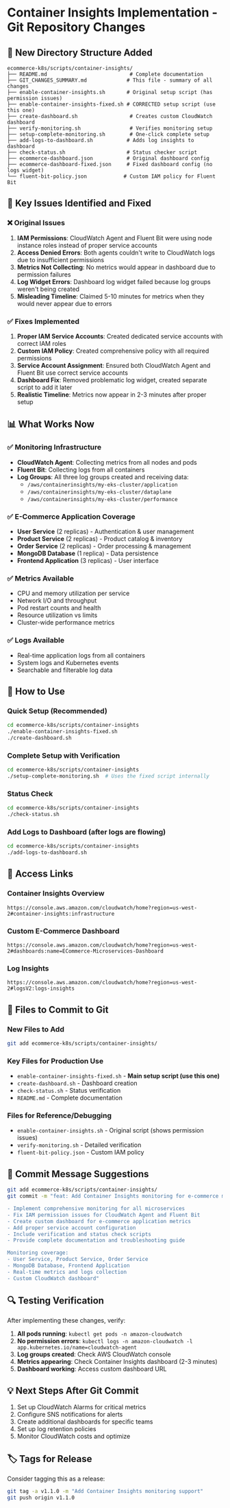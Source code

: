 # Container Insights Implementation - Git Repository Changes

## 📁 New Directory Structure Added

```
ecommerce-k8s/scripts/container-insights/
├── README.md                           # Complete documentation
├── GIT_CHANGES_SUMMARY.md             # This file - summary of all changes
├── enable-container-insights.sh       # Original setup script (has permission issues)
├── enable-container-insights-fixed.sh # CORRECTED setup script (use this one)
├── create-dashboard.sh                 # Creates custom CloudWatch dashboard
├── verify-monitoring.sh                # Verifies monitoring setup
├── setup-complete-monitoring.sh        # One-click complete setup
├── add-logs-to-dashboard.sh           # Adds log insights to dashboard
├── check-status.sh                    # Status checker script
├── ecommerce-dashboard.json           # Original dashboard config
├── ecommerce-dashboard-fixed.json     # Fixed dashboard config (no logs widget)
└── fluent-bit-policy.json            # Custom IAM policy for Fluent Bit
```

## 🔧 Key Issues Identified and Fixed

### ❌ Original Issues
1. **IAM Permissions**: CloudWatch Agent and Fluent Bit were using node instance roles instead of proper service accounts
2. **Access Denied Errors**: Both agents couldn't write to CloudWatch logs due to insufficient permissions
3. **Metrics Not Collecting**: No metrics would appear in dashboard due to permission failures
4. **Log Widget Errors**: Dashboard log widget failed because log groups weren't being created
5. **Misleading Timeline**: Claimed 5-10 minutes for metrics when they would never appear due to errors

### ✅ Fixes Implemented
1. **Proper IAM Service Accounts**: Created dedicated service accounts with correct IAM roles
2. **Custom IAM Policy**: Created comprehensive policy with all required permissions
3. **Service Account Assignment**: Ensured both CloudWatch Agent and Fluent Bit use correct service accounts
4. **Dashboard Fix**: Removed problematic log widget, created separate script to add it later
5. **Realistic Timeline**: Metrics now appear in 2-3 minutes after proper setup

## 📊 What Works Now

### ✅ Monitoring Infrastructure
- **CloudWatch Agent**: Collecting metrics from all nodes and pods
- **Fluent Bit**: Collecting logs from all containers
- **Log Groups**: All three log groups created and receiving data:
  - `/aws/containerinsights/my-eks-cluster/application`
  - `/aws/containerinsights/my-eks-cluster/dataplane`
  - `/aws/containerinsights/my-eks-cluster/performance`

### ✅ E-Commerce Application Coverage
- **User Service** (2 replicas) - Authentication & user management
- **Product Service** (2 replicas) - Product catalog & inventory
- **Order Service** (2 replicas) - Order processing & management
- **MongoDB Database** (1 replica) - Data persistence
- **Frontend Application** (3 replicas) - User interface

### ✅ Metrics Available
- CPU and memory utilization per service
- Network I/O and throughput
- Pod restart counts and health
- Resource utilization vs limits
- Cluster-wide performance metrics

### ✅ Logs Available
- Real-time application logs from all containers
- System logs and Kubernetes events
- Searchable and filterable log data

## 🚀 How to Use

### Quick Setup (Recommended)
```bash
cd ecommerce-k8s/scripts/container-insights
./enable-container-insights-fixed.sh
./create-dashboard.sh
```

### Complete Setup with Verification
```bash
cd ecommerce-k8s/scripts/container-insights
./setup-complete-monitoring.sh  # Uses the fixed script internally
```

### Status Check
```bash
cd ecommerce-k8s/scripts/container-insights
./check-status.sh
```

### Add Logs to Dashboard (after logs are flowing)
```bash
cd ecommerce-k8s/scripts/container-insights
./add-logs-to-dashboard.sh
```

## 🔗 Access Links

### Container Insights Overview
```
https://console.aws.amazon.com/cloudwatch/home?region=us-west-2#container-insights:infrastructure
```

### Custom E-Commerce Dashboard
```
https://console.aws.amazon.com/cloudwatch/home?region=us-west-2#dashboards:name=ECommerce-Microservices-Dashboard
```

### Log Insights
```
https://console.aws.amazon.com/cloudwatch/home?region=us-west-2#logsV2:logs-insights
```

## 📝 Files to Commit to Git

### New Files to Add
```bash
git add ecommerce-k8s/scripts/container-insights/
```

### Key Files for Production Use
- `enable-container-insights-fixed.sh` - **Main setup script (use this one)**
- `create-dashboard.sh` - Dashboard creation
- `check-status.sh` - Status verification
- `README.md` - Complete documentation

### Files for Reference/Debugging
- `enable-container-insights.sh` - Original script (shows permission issues)
- `verify-monitoring.sh` - Detailed verification
- `fluent-bit-policy.json` - Custom IAM policy

## 🎯 Commit Message Suggestions

```bash
git add ecommerce-k8s/scripts/container-insights/
git commit -m "feat: Add Container Insights monitoring for e-commerce microservices

- Implement comprehensive monitoring for all microservices
- Fix IAM permission issues for CloudWatch Agent and Fluent Bit
- Create custom dashboard for e-commerce application metrics
- Add proper service account configuration
- Include verification and status check scripts
- Provide complete documentation and troubleshooting guide

Monitoring coverage:
- User Service, Product Service, Order Service
- MongoDB Database, Frontend Application
- Real-time metrics and logs collection
- Custom CloudWatch dashboard"
```

## 🔍 Testing Verification

After implementing these changes, verify:

1. **All pods running**: `kubectl get pods -n amazon-cloudwatch`
2. **No permission errors**: `kubectl logs -n amazon-cloudwatch -l app.kubernetes.io/name=cloudwatch-agent`
3. **Log groups created**: Check AWS CloudWatch console
4. **Metrics appearing**: Check Container Insights dashboard (2-3 minutes)
5. **Dashboard working**: Access custom dashboard URL

## 💡 Next Steps After Git Commit

1. Set up CloudWatch Alarms for critical metrics
2. Configure SNS notifications for alerts
3. Create additional dashboards for specific teams
4. Set up log retention policies
5. Monitor CloudWatch costs and optimize

## 🏷️ Tags for Release

Consider tagging this as a release:
```bash
git tag -a v1.1.0 -m "Add Container Insights monitoring support"
git push origin v1.1.0
```
